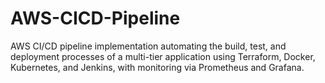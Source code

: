 # AWS-CICD-Pipeline
AWS CI/CD pipeline implementation automating the build, test, and deployment processes of a multi-tier application using Terraform, Docker, Kubernetes, and Jenkins, with monitoring via Prometheus and Grafana.
